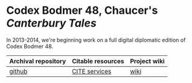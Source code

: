 
# Codex Bodmer 48, Chaucer's *Canterbury Tales* #

In 2013-2014, we're beginning work on a full digital diplomatic edition of Codex Bodmer 48.



| Archival repository | Citable resources | Project wiki |
|---------------------|-------------------|--------------|
| [github][1] | [CITE services][2] | [wiki][2] |



[1]: https://github.com/neelsmith/cb48


[2]: http://beta.hpcc.uh.edu/tomcat/chaucercite/

[3]: https://github.com/neelsmith/cb48/wiki